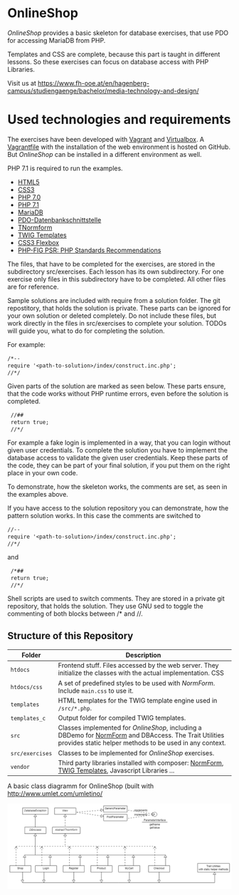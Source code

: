﻿# OnlineShop
*OnlineShop* provides a basic skeleton for database exercises, that use PDO for accessing MariaDB from PHP.

Templates and CSS are complete, because this part is taught in different lessons. So these exercises can focus on
database access with PHP Libraries.

Visit us at https://www.fh-ooe.at/en/hagenberg-campus/studiengaenge/bachelor/media-technology-and-design/

# Used technologies and requirements

The exercises have been developed with [Vagrant](https://www.vagrantup.com/) and [Virtualbox](https://www.virtualbox.org/). 
A [Vagrantfile](https://github.com/Digital-Media/hgb-phpdev-base) with the installation of the web environment is hosted on GitHub.
But *OnlineShop* can be installed in a different environment as well.

PHP 7.1 is required to run the examples.

* [HTML5](https://www.w3.org/TR/html5/)
* [CSS3](https://www.w3.org/Style/CSS/specs)
* [PHP 7.0](http://php.net/manual/en/migration70.new-features.php)
* [PHP 7.1](http://php.net/manual/en/migration71.new-features.php)
* [MariaDB](https://mariadb.org/)
* [PDO-Datenbankschnittstelle](http://php.net/manual/en/book.pdo.php)
* [TNormform](https://github.com/Digital-Media/normform)
* [TWIG Templates](https://twig.symfony.com/)
* [CSS3 Flexbox](https://www.w3.org/TR/css-flexbox-1/)
* [PHP-FIG PSR: PHP Standards Recommendations](https://www.php-fig.org/psr/)


The files, that have to be completed for the exercises, are stored in the subdirectory src/exercises.
Each lesson has its own subdirectory. For one exercise only files in this subdirectory have to be completed.
All other files are for reference.

Sample solutions are included with require from a solution folder. The git repostitory, that holds the solution is private.
These parts can be ignored for your own solution or deleted completely.
Do not include these files, but work directly in the files in src/exercises to complete your solution. TODOs will guide you, what to do for completing the solution.

For example:  
    
    /*--
    require '<path-to-solution>/index/construct.inc.php';
    //*/

Given parts of the solution are marked as seen below. These parts ensure, that the code works without PHP runtime errors, even before the solution is completed.
     
     //##
     return true;
     //*/
     
For example a fake login is implemented in a way, that you can login without given user credentials. 
To complete the solution you have to implement the database access to validate the given user credentials.
Keep these parts of the code, they can be part of your final solution, if you put them on the right place in your own code.

To demonstrate, how the skeleton works, the comments are set, as seen in the examples above.

If you have access to the solution repository you can demonstrate, how the pattern solution works.
In this case the comments are switched to

    //--
    require '<path-to-solution>/index/construct.inc.php';
    //*/

and

     /*##
     return true;
     //*/

Shell scripts are used to switch comments. They are stored in a private git repository, that holds the solution. 
They use GNU sed to toggle the commenting of both blocks between /* and //.


## Structure of this Repository

Folder | Description
--- | ---
``htdocs`` |Frontend stuff. Files accessed by the web server. They initialize the classes with the actual implementation. CSS
``htdocs/css`` | A set of predefined styles to be used with *NormForm*. Include ``main.css`` to use it.
``templates`` | HTML templates for the TWIG template engine used in ``/src/*.php``.
``templates_c`` | Output folder for compiled TWIG templates.
``src`` | Classes implemented for *OnlineShop*, including a DBDemo for [NormForm](https://github.com/Digital-Media/normform) and DBAccess.  The Trait Utilities provides static helper methods to be used in any context.
``src/exercises`` | Classes to be implemented for *OnlineShop* exercises.
``vendor`` | Third party libraries installed with composer: [NormForm](https://github.com/Digital-Media/normform), [TWIG Templates](https://twig.symfony.com/), Javascript Libraries ...

A basic class diagramm for OnlineShop (built with http://www.umlet.com/umletino/

![OnlineShop Klassendiagramm](src/KlassenDiagrammOnlineShop.png "OnlineShop Class Diagram")
